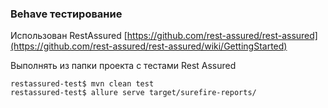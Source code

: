 ### Behave тестирование

Использован RestAssured [https://github.com/rest-assured/rest-assured](https://github.com/rest-assured/rest-assured/wiki/GettingStarted)

Выполнять из папки проекта с тестами Rest Assured

```shell
restassured-test$ mvn clean test
restassured-test$ allure serve target/surefire-reports/
```
